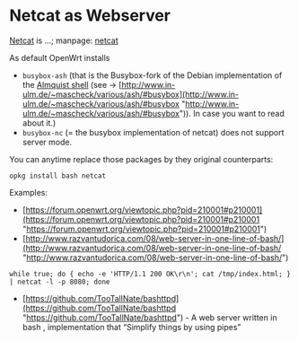 # Netcat as Webserver

[Netcat](https://en.wikipedia.org/wiki/Netcat "https://en.wikipedia.org/wiki/Netcat") is ...; manpage: [netcat](http://man.cx/netcat "http://man.cx/netcat")

As default OpenWrt installs

- `busybox-ash` (that is the Busybox-fork of the Debian implementation of the [Almquist shell](https://en.wikipedia.org/wiki/Almquist%20shell "https://en.wikipedia.org/wiki/Almquist shell") (see → [http://www.in-ulm.de/~mascheck/various/ash/#busybox](http://www.in-ulm.de/~mascheck/various/ash/#busybox "http://www.in-ulm.de/~mascheck/various/ash/#busybox")). In case you want to read about it.)
- `busybox-nc` (= the busybox implementation of netcat) does not support server mode.

You can anytime replace those packages by they original counterparts:

```
opkg install bash netcat
```

Examples:

- [https://forum.openwrt.org/viewtopic.php?pid=210001#p210001](https://forum.openwrt.org/viewtopic.php?pid=210001#p210001 "https://forum.openwrt.org/viewtopic.php?pid=210001#p210001")
- [http://www.razvantudorica.com/08/web-server-in-one-line-of-bash/](http://www.razvantudorica.com/08/web-server-in-one-line-of-bash/ "http://www.razvantudorica.com/08/web-server-in-one-line-of-bash/")

```
while true; do { echo -e 'HTTP/1.1 200 OK\r\n'; cat /tmp/index.html; } | netcat -l -p 8080; done
```

- [https://github.com/TooTallNate/bashttpd](https://github.com/TooTallNate/bashttpd "https://github.com/TooTallNate/bashttpd") - A web server written in bash , implementation that “Simplify things by using pipes”
